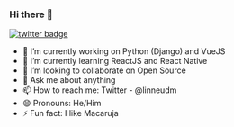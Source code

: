 ### Hi there 👋

[![twitter badge](https://img.shields.io/badge/@linneudm-30302f?style=flat&logo=twitter)](https://twitter.com/linneudm)

- 🔭 I’m currently working on Python (Django) and VueJS
- 🌱 I’m currently learning ReactJS and React Native
- 👯 I’m looking to collaborate on Open Source
- 💬 Ask me about anything
- 📫 How to reach me: Twitter - @linneudm
- 😄 Pronouns: He/Him
- ⚡ Fun fact: I like Macaruja
